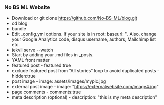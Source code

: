 ### No BS ML Website

- Download or git clone https://github.com/No-BS-ML/blog.git
- cd blog
- bundle
- Edit _config.yml options. If your site is in root: baseurl: ''. Also, change your Google Analytics code, disqus username, authors, Mailchimp list etc.
- jekyll serve --watch
- Start by adding your .md files in _posts. 
- YAML front matter
- featured post - featured:true
- exclude featured post from “All stories” loop to avoid duplicated posts - hidden:true
- post image - image: assets/images/mypic.jpg
- external post image - image: "https://externalwebsite.com/image4.jpg"
- page comments - comments:true
- meta description (optional) - description: "this is my meta description"
